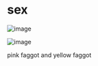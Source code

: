 # sex

![image](https://github.com/acheswan/sex/assets/151301781/bc55c967-30d4-4c34-a949-3d5c57028aa7)

![image](https://github.com/acheswan/acheswan/assets/151301781/87e8b4f4-b291-4638-ab08-803ff5581427)

pink faggot and yellow faggot
